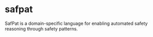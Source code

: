 # safpat
SafPat is a domain-specific language for enabling automated safety reasoning through safety patterns.
